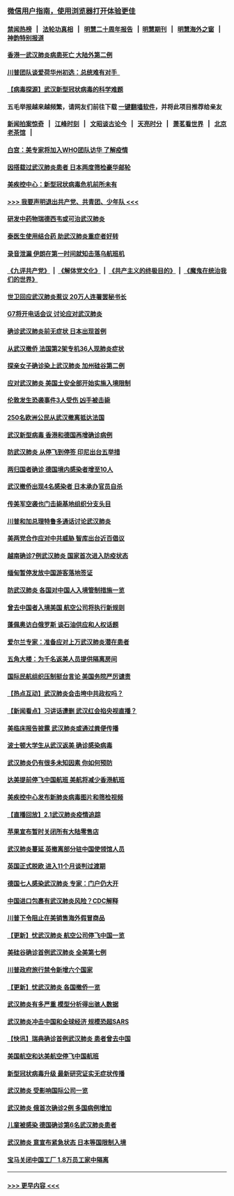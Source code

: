 ### [微信用户指南，使用浏览器打开体验更佳](https://github.com/gfw-breaker/banned-news1/blob/master/indexes/wechat-guide.md?t=0)
#### [禁闻热榜](热点新闻.md?t=0)  &nbsp;&nbsp;|&nbsp;&nbsp; [法轮功真相](https://github.com/gfw-breaker/truth/blob/master/README.md?t=0) &nbsp;&nbsp;|&nbsp;&nbsp; [明慧二十周年报告](https://github.com/gfw-breaker/mh-reports/blob/master/README.md?t=0) &nbsp;&nbsp;|&nbsp;&nbsp;[明慧期刊](https://github.com/gfw-breaker/mh-qikan) &nbsp;&nbsp;|&nbsp;&nbsp; [明慧海外之窗](https://github.com/gfw-breaker/mh-news/blob/master/README.md?t=0) &nbsp;&nbsp;|&nbsp;&nbsp; [神韵特别报道](https://github.com/gfw-breaker/mh-news/blob/master/shenyun.md?t=0)
#### [香港一武汉肺炎病患死亡 大陆外第二例](../pages/nsc418/n11843026.md?t=02041355) 
#### [川普团队谈爱荷华州初选：总统难有对手  ](../pages/nsc418/n11842867.md?t=02041355) 
#### [【病毒探源】武汉新型冠状病毒的科学难题](../pages/nsc418/n11842176.md?t=02041355) 
#### 五毛举报越来越频繁，请网友们前往下载 [一键翻墙软件](https://github.com/gfw-breaker/ssr-accounts)，并将此项目推荐给亲友
#### [新闻拍案惊奇](https://github.com/gfw-breaker/banned-news1/blob/master/pages/link4.md) &nbsp;&nbsp;|&nbsp;&nbsp; [江峰时刻](https://github.com/gfw-breaker/banned-news1/blob/master/pages/link4.md) &nbsp;&nbsp;|&nbsp;&nbsp; [文昭谈古论今](https://github.com/gfw-breaker/banned-news1/blob/master/pages/link4.md) &nbsp;&nbsp;|&nbsp;&nbsp; [天亮时分](https://github.com/gfw-breaker/banned-news1/blob/master/pages/link4.md) &nbsp;&nbsp;|&nbsp;&nbsp; [萧茗看世界](https://github.com/gfw-breaker/banned-news1/blob/master/pages/link4.md) &nbsp;&nbsp;|&nbsp;&nbsp; [北京老茶馆](https://github.com/gfw-breaker/banned-news1/blob/master/pages/link4.md) &nbsp;&nbsp;|&nbsp;&nbsp; 
#### [白宫：美专家将加入WHO团队访华 了解疫情](../pages/nsc418/n11842198.md?t=02041355) 
#### [因搭载过武汉肺炎患者 日本两度筛检豪华邮轮](../pages/nsc418/n11842447.md?t=02041355) 
#### [美疾控中心：新型冠状病毒危机前所未有](../pages/nsc418/n11842406.md?t=02041355) 
#### [>>> 我要声明退出共产党、共青团、少年队 <<<](https://github.com/begood0513/goodnews/blob/master/quit/letter.md) 
#### [研发中药物瑞德西韦或可治武汉肺炎](../pages/nsc418/n11842100.md?t=02041355) 
#### [泰医生使用结合药 助武汉肺炎重症者好转](../pages/nsc418/n11842096.md?t=02041355) 
#### [录音泄漏 伊朗在第一时间就知击落乌航班机](../pages/nsc418/n11842002.md?t=02041355) 
#### [《九评共产党》](https://github.com/begood0513/9ping.md/blob/master/README.md) &nbsp;|&nbsp; [《解体党文化》](../../../../jtdwh.md/blob/master/README.md)  &nbsp;|&nbsp; [《共产主义的终极目的》](../../../../gczydzjmd.md/blob/master/README.md) &nbsp;|&nbsp; [《魔鬼在统治我们的世界》](../../../../mgztzwmdsj.md/blob/master/README.md) 
#### [世卫回应武汉肺炎惹议 20万人连署罢秘书长](../pages/nsc418/n11841664.md?t=02041355) 
#### [G7将开电话会议 讨论应对武汉肺炎](../pages/nsc418/n11841658.md?t=02041355) 
#### [确诊武汉肺炎前无症状 日本出现首例](../pages/nsc418/n11841567.md?t=02041355) 
#### [从武汉撤侨 法国第2架专机36人现肺炎症状](../pages/nsc418/n11841382.md?t=02041355) 
#### [探亲女子确诊染上武汉肺炎 加州硅谷第二例](../pages/nsc418/n11839784.md?t=02041355) 
#### [应对武汉肺炎 美国土安全部开始实施入境限制](../pages/nsc418/n11839729.md?t=02041355) 
#### [伦敦发生恐袭事件3人受伤 凶手被击毙](../pages/nsc418/n11839442.md?t=02041355) 
#### [250名欧洲公民从武汉撤离抵达法国](../pages/nsc418/n11839438.md?t=02041355) 
#### [武汉新型病毒 香港和德国再增确诊病例](../pages/nsc418/n11839381.md?t=02041355) 
#### [防武汉肺炎 从停飞到停签 印尼出台五举措](../pages/nsc418/n11839282.md?t=02041355) 
#### [两归国者确诊 德国境内感染者增至10人](../pages/nsc418/n11839164.md?t=02041355) 
#### [武汉撤侨出现4名感染者 日本承办官员自杀](../pages/nsc418/n11839044.md?t=02041355) 
#### [传美军空袭也门击毙基地组织分支头目](../pages/nsc418/n11839210.md?t=02041355) 
#### [川普和加总理特鲁多通话讨论武汉肺炎](../pages/nsc418/n11839128.md?t=02041355) 
#### [美两党合作应对中共威胁 智库出台近百倡议](../pages/nsc418/n11838437.md?t=02041355) 
#### [越南确诊7例武汉肺炎 国家首次进入防疫状态](../pages/nsc418/n11838860.md?t=02041355) 
#### [缅甸暂停发放中国游客落地签证](../pages/nsc418/n11838730.md?t=02041355) 
#### [防武汉肺炎 各国对中国人入境管制措施一览](../pages/nsc418/n11838726.md?t=02041355) 
#### [曾去中国者入境美国 航空公司将执行新规则](../pages/nsc418/n11838375.md?t=02041355) 
#### [蓬佩奥访白俄罗斯 谈石油供应和人权话题](../pages/nsc418/n11838242.md?t=02041355) 
#### [爱尔兰专家：准备应对上万武汉肺炎潜在患者](../pages/nsc418/n11837978.md?t=02041355) 
#### [五角大楼：为千名返美人员提供隔离房间](../pages/nsc418/n11837831.md?t=02041355) 
#### [国际民航组织压制挺台言论 美国务院严厉谴责](../pages/nsc418/n11837791.md?t=02041355) 
#### [【热点互动】武汉肺炎会击垮中共政权吗？](../pages/nsc418/n11837779.md?t=02041355) 
#### [【新闻看点】习讲话遭删 武汉红会掐央视直播？](../pages/nsc418/n11837573.md?t=02041355) 
#### [美临床报告披露 武汉肺炎或通过粪便传播](../pages/nsc418/n11837626.md?t=02041355) 
#### [波士顿大学生从武汉返美 确诊感染病毒](../pages/nsc418/n11837580.md?t=02041355) 
#### [武汉肺炎仍有很多未知因素 你如何预防](../pages/nsc418/n11837666.md?t=02041355) 
#### [达美提前停飞中国航班 美航将减少香港航班](../pages/nsc418/n11837649.md?t=02041355) 
#### [美疾控中心发布新肺炎病毒图片和筛检视频](../pages/nsc418/n11837491.md?t=02041355) 
#### [【直播回放】2.1武汉肺炎疫情追踪](../pages/nsc418/n11837232.md?t=02041355) 
#### [苹果宣布暂时关闭所有大陆零售店](../pages/nsc418/n11837097.md?t=02041355) 
#### [武汉肺炎蔓延 英撤离部分驻中国使领馆人员](../pages/nsc418/n11837061.md?t=02041355) 
#### [英国正式脱欧 进入11个月谈判过渡期](../pages/nsc418/n11836911.md?t=02041355) 
#### [德国七人感染武汉肺炎 专家：门户仍大开](../pages/nsc418/n11836344.md?t=02041355) 
#### [中国进口包裹有武汉肺炎风险？CDC解释](../pages/nsc418/n11836321.md?t=02041355) 
#### [川普下令阻止在美销售海外假冒商品](../pages/nsc418/n11836261.md?t=02041355) 
#### [【更新】忧武汉肺炎 航空公司停飞中国一览](../pages/nsc418/n11835931.md?t=02041355) 
#### [美硅谷确诊首例武汉肺炎 全美第七例](../pages/nsc418/n11836093.md?t=02041355) 
#### [川普政府旅行禁令新增六个国家](../pages/nsc418/n11836083.md?t=02041355) 
#### [【更新】忧武汉肺炎 各国撤侨一览](../pages/nsc418/n11835673.md?t=02041355) 
#### [武汉肺炎有多严重 模型分析得出骇人数据](../pages/nsc418/n11835829.md?t=02041355) 
#### [武汉肺炎冲击中国和全球经济 规模恐超SARS](../pages/nsc418/n11835652.md?t=02041355) 
#### [【快讯】瑞典确诊首例武汉肺炎 患者曾去中国](../pages/nsc418/n11835675.md?t=02041355) 
#### [美国航空和达美航空停飞中国航班](../pages/nsc418/n11835567.md?t=02041355) 
#### [新型冠状病毒升级 最新研究证实无症状传播](../pages/nsc418/n11835589.md?t=02041355) 
#### [武汉肺炎 受影响国际公司一览](../pages/nsc418/n11835538.md?t=02041355) 
#### [武汉肺炎 俄首次确诊2例 多国病例增加](../pages/nsc418/n11835295.md?t=02041355) 
#### [儿童被感染 德国确诊第6名武汉肺炎患者](../pages/nsc418/n11835338.md?t=02041355) 
#### [武汉肺炎 意宣布紧急状态 日本等国限制入境](../pages/nsc418/n11835062.md?t=02041355) 
#### [宝马关闭中国工厂 1.8万员工家中隔离](../pages/nsc418/n11835128.md?t=02041355) 

----
#### [ >>> 更早内容 <<< ](../indexes/nsc418-earlier.md)
